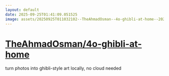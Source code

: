 ```yaml
---
layout: default
date: 2025-09-25T01:41:09.051525
image: assets/20250925T011032102--TheAhmadOsman--4o-ghibli-at-home--20250925T011140838--cropped.png
---
```


# [TheAhmadOsman/4o-ghibli-at-home](https://github.com/TheAhmadOsman/4o-ghibli-at-home)

turn photos into ghibli-style art locally, no cloud needed
